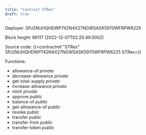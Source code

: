 ```yaml
---
title: "Contract STRex"
draft: true
---
```

Deployer: SPJ2MJHQHDWP742N4X27NGWSASK5970WFRPW6225


 



Block height: 86117 (2022-12-07T02:25:49.000Z)

Source code: {{<contractref "STRex" SPJ2MJHQHDWP742N4X27NGWSASK5970WFRPW6225 STRex>}}

Functions:

* allowance-of _private_
* decrease-allowance _private_
* get-total-supply _private_
* increase-allowance _private_
* mint! _private_
* approve _public_
* balance-of _public_
* get-allowance-of _public_
* revoke _public_
* transfer _public_
* transfer-from _public_
* transfer-token _public_

